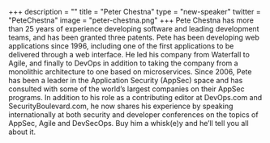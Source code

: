 +++
description = ""
title = "Peter Chestna"
type = "new-speaker"
twitter = "PeteChestna"
image = "peter-chestna.png"
+++
Pete Chestna has more than 25 years of experience developing software and leading development teams, and has been granted three patents. Pete has been developing web applications since 1996, including one of the first applications to be delivered through a web interface. He led his company from Waterfall to Agile, and finally to DevOps in addition to taking the company from a monolithic architecture to one based on microservices. Since 2006, Pete has been a leader in the Application Security (AppSec) space and has consulted with some of the world’s largest companies on their AppSec programs. In addition to his role as a contributing editor at DevOps.com and SecurityBoulevard.com, he now shares his experience by speaking internationally at both security and developer conferences on the topics of AppSec, Agile and DevSecOps. Buy him a whisk(e)y and he’ll tell you all about it.